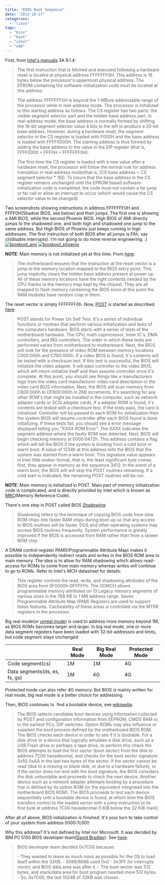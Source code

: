 ```yaml
---
title: "BIOS Boot Sequence"
date: "2013-10-17"
categories: 
  - "linux"
tags: 
  - "bios"
  - "boot"
  - "intel"
  - "x86"
---
```


First, from [Intel's manuals](http://www.intel.com/content/www/us/en/processors/architectures-software-developer-manuals.html) 3A 9.1.4:

> The first instruction that is fetched and executed following a hardware reset is located at physical address FFFFFFF0H. This address is 16 bytes below the processor's uppermost physical address. The EPROM containing the software-initialization code must be located at this address.
> 
> The address FFFFFFF0H is beyond the 1-MByte addressable range of the processor while in real-address mode. The processor is initialized to this starting address as follows. The CS register has two parts: the visible segment selector part and the hidden base address part. In real-address mode, the base address is normally formed by shifting the 16-bit segment selector value 4 bits to the left to produce a 20-bit base address. However, during a hardware reset, the segment selector in the CS register is loaded with F000H and the base address is loaded with FFFF0000H. The starting address is thus formed by adding the base address to the value in the EIP register (that is, FFFF0000 + FFF0H = FFFFFFF0H).
> 
> The first time the CS register is loaded with a new value after a hardware reset, the processor will follow the normal rule for address translation in real-address mode(that is, \[CS base address = CS segment selector \* 16\]). To insure that the base address in the CS register remains unchanged until the EPROM based software-initialization code is completed, the code must not contain a far jump or far call or allow an interrupt to occur (which would cause the CS selector value to be changed).

Two screenshots showing instructions in address FFFFFFF0H and FFFF0H(Shadow BIOS, see below) and their jumps. The first one is showing a AMI BIOS, while the second Phoenix BIOS. High BIOS of AMI directly jumps to the shadowed one, and both high and shadowed one jump to the same address. But High BIOS of Phoenix just keeps running in high addresses. The first instruction of both BIOS after all jumps is FAh, say cli(disable interrupts). I'm not going to do more reverse engineering. :) [![biosboot_ami](images/10271889034_609d181e45_z.jpg)](http://www.flickr.com/photos/gonwan1985/10271889034/ "biosboot_ami") [![biosboot_phoenix](images/10271888574_44a29675a9_z.jpg)](http://www.flickr.com/photos/gonwan1985/10271888574/ "biosboot_phoenix")

**NOTE**: Main memory is not initialized yet at this time. From [here](http://duartes.org/gustavo/blog/post/how-computers-boot-up):

> The motherboard ensures that the instruction at the reset vector is a jump to the memory location mapped to the BIOS entry point. This jump implicitly clears the hidden base address present at power up. All of these memory locations have the right contents needed by the CPU thanks to the memory map kept by the chipset. They are all mapped to flash memory containing the BIOS since at this point the RAM modules have random crap in them.

The reset vector is simply FFFFFFF0h. Now, [POST](http://en.wikipedia.org/wiki/Power-on_self-test) is started as described [here](http://www.bioscentral.com/misc/biosbasics.htm):

> POST stands for Power On Self Test. It's a series of individual functions or routines that perform various initialization and tests of the computers hardware. BIOS starts with a series of tests of the motherboard hardware. The CPU, math coprocessor, timer IC's, DMA controllers, and IRQ controllers. The order in which these tests are performed varies from motherboard to motherboard. Next, the BIOS will look for the presence of video ROM between memory locations C000:000h and C780:000h. If a video BIOS is found, It's contents will be tested with a checksum test. If this test is successful, the BIOS will initialize the video adapter. It will pass controller to the video BIOS, which will inturn initialize itself and then assume controller once it's complete. At this point, you should see things like a manufacturers logo from the video card manufacturer video card description or the video card BIOS information. Next, the BIOS will scan memory from C800:000h to DF800:000h in 2KB increments. It's searching for any other ROM's that might be installed in the computer, such as network adapter cards or SCSI adapter cards. If a adapter ROM is found, it's contents are tested with a checksum test. If the tests pass, the card is initialized. Controller will be passed to each ROM for initialization then the system BIOS will resume controller after each BIOS found is done initializing. If these tests fail, you should see a error message displayed telling you "XXXX ROM Error". The XXXX indicates the segment address where the faulty ROM was detected. Next, BIOS will begin checking memory at 0000:0472h. This address contains a flag which will tell the BIOS if the system is booting from a cold boot or warm boot. A value of 1234h at this address tells the BIOS that the system was started from a warm boot. This signature value appears in Intel little endian format, that is, the least significant byte comes first, they appear in memory as the sequence 3412. In the event of a warm boot, the BIOS will will skip the POST routines remaining. If a cold start is indicated, the remaining POST routines will be run.

**NOTE**: Main memory is initialized in POST. Main part of memory initialization code is complicated, and is directly provided by Intel which is known as [MRC](http://en.wikipedia.org/wiki/Memory_Reference_Code)(Memory Reference Code).

There's one step in POST called BIOS [Shadowing](http://www.rigacci.org/docs/biblio/online/firmware/shadow.htm):

> Shadowing refers to the technique of copying BIOS code from slow ROM chips into faster RAM chips during boot-up so that any access to BIOS routines will be faster. DOS and other operating systems may access BIOS routines frequently. System performance is greatly improved if the BIOS is accessed from RAM rather than from a slower ROM chip.

A DRAM control register PAM0(Programmable Attribute Map) makes it possible to independently redirect reads and writes in the BIOS ROM area to main memory. The idea is to allow for RAM shadowing which allows read-access for ROMs to come from main memory whereas writes will continue to go to ROMs. Refer to Intel's MCH datasheet for details:

> This register controls the read, write, and shadowing attributes of the BIOS area from 0F0000h–0FFFFFh. The (G)MCH allows programmable memory attributes on 13 Legacy memory segments of various sizes in the 768 KB to 1 MB address range. Seven Programmable Attribute Map (PAM) Registers are used to support these features. Cacheability of these areas is controlled via the MTRR registers in the processor.

Big real mode(or [unreal mode](http://en.wikipedia.org/wiki/Unreal_mode)) is used to address more memory beyond 1M, as BIOS ROMs becomes larger and larger. In big real mode, one or more data segment registers have been loaded with 32-bit addresses and limits, but code segment stays unchanged:

|  | Real Mode | Big Real Mode | Protected Mode |
| --- | --- | --- | --- |
| Code segment(cs) | 1M | 1M | 4G |
| Data segments(ds, es, fs, gs) | 1M | 4G | 4G |

Protected mode can also refer 4G memory. But BIOS is mainly written for real mode, big real mode is a better choice for addressing.

Then, BIOS continues to  find a bootable device, see [wikipedia](http://en.wikipedia.org/wiki/BIOS):

> The BIOS selects candidate boot devices using information collected by POST and configuration information from EEPROM, CMOS RAM or, in the earliest PCs, DIP switches. Option ROMs may also influence or supplant the boot process defined by the motherboard BIOS ROM. The BIOS checks each device in order to see if it is bootable. For a disk drive or a device that logically emulates a disk drive, such as a USB Flash drive or perhaps a tape drive, to perform this check the BIOS attempts to load the first sector (boot sector) from the disk to address 7C00 hexadecimal, and checks for the boot sector signature 0x55 0xAA in the last two bytes of the sector. If the sector cannot be read (due to a missing or blank disk, or due to a hardware failure), or if the sector does not end with the boot signature, the BIOS considers the disk unbootable and proceeds to check the next device. Another device such as a network adapter attempts booting by a procedure that is defined by its option ROM (or the equivalent integrated into the motherboard BIOS ROM). The BIOS proceeds to test each device sequentially until a bootable device is found, at which time the BIOS transfers control to the loaded sector with a jump instruction to its first byte at address 7C00 hexadecimal (1 KiB below the 32 KiB mark).

After all of above, BIOS initialization is finished. It's your turn to take control of your system from address 0000:7c00!!

Why this address? It's not defined by Intel nor Microsoft. It was decided by IBM PC 5150 BIOS developer team([David Bradley](http://en.wikipedia.org/wiki/David_Bradley_%28engineer%29)). See [here](http://www.glamenv-septzen.net/en/view/6):

> BIOS developer team decided 0x7C00 because:
> 
> \- They wanted to leave as much room as possible for the OS to load itself within the 32KB. - 8086/8088 used 0x0 - 0x3FF for interrupts vector, and BIOS data area was after it. - The boot sector was 512 bytes, and stack/data area for boot program needed more 512 bytes. - So, 0x7C00, the last 1024B of 32KB was chosen.
